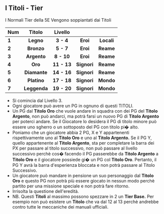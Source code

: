 ## I Titoli \- Tier

I Normali Tier della 5E Vengono soppiantati dai Titoli

| Num   |    Titolo    |   Livello    |             |            |
|-------|:------------:|:------------:|:-----------:|:----------:|
| **1** |  **Legno**   |  **3 \- 4**  |  **Eroi**   | **Locali** |
| **2** |  **Bronzo**  |  **5 \- 7**  |  **Eroi**   | **Reame**  |
| **3** | **Argento**  | **8 \- 10**  |  **Eroi**   | **Reame**  |
| **4** |   **Oro**    | **11 \- 13** | **Signori** | **Reame**  |
| **5** | **Diamante** | **14 \- 16** | **Signori** | **Reame**  |
| **6** | **Platino**  | **17 \- 18** | **Signori** | **Mondo**  |
| **7** | **Leggenda** | **19 \- 20** | **Signori** | **Mondo**  |

* Si comincia dal Livello 3\.
* Ogni giocatore può avere un PG in ognuno di questi TITOLI.
* Un PG dal **Titolo Oro** che vuole andare in squadra con dei PG del **Titolo Argento**, non può andarci, ma potrà
  farsi un nuovo PG di **Titolo Argento** per poterci andare. Se il Giocatore lo desidera il PG di titolo minore può
  essere uno sgherro o un sottoposto del PG con titolo pi� alto.
* Poniamo che un giocatore abbia 2 PG, X e Y appartenenti rispettivamente uno al **Titolo Oro** e uno al **Titolo
  Argento.** Se il PG Y, quello appartenente al **Titolo Argento**, sta per completare la barra dei PX per passare al
  titolo successivo, non può passare al livello successivo perchè cos� facendo il PG passerebbe da **Titolo Argento** a
  **Titolo Oro** e il giocatore possiede gi� un PG col **Titolo Oro**. Pertanto, il PG Y avrà la barra d'esperienza
  bloccata e non potrà passare al Titolo Successivo.
* Un giocatore può mandare in pensione un suo personaggio dal **Titolo Oro** e questo PG non potrà più essere giocato in
  nessun modo perchè partito per una missione speciale e non potrà fare ritorno.
* Irrisolta la questione dell'eredità.
* NB. Questi **Titoli** al massimo possono spezzare in 2 un **Tier Base.** Per esempio non può esistere un **Titolo**
  che va dal 12 al 13 perchè andrebbe contro tutte le meccaniche dei manuali ufficiali.

